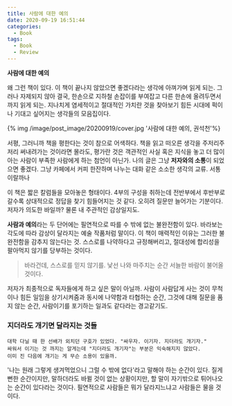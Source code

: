 ```yaml
---
title: 사람에 대한 예의
date: 2020-09-19 16:51:44
categories: 
  - Book
tags:
  - Book
  - Review
---
```


**사람에 대한 예의**

왜 그런 책이 있다. 이 책이 끝나지 않았으면 좋겠다라는 생각에 아껴가며 읽게 되는. 그러나 자제되지 않아 결국, 한손으로 지하철 손잡이를 부여잡고 다른 한손에 올려두면서까지 읽게 되는. 지나치게 염세적이고 절대적인 가치란 것을 찾아보기 힘든 시대에 퍽이나 기대고 싶어지는 생각들의 모음집이다.

{% img /image/post_image/20200919/cover.jpg '사람에 대한 예의, 권석천'%} 

서평, 그러니까 책을 평한다는 것이 참으로 어색하다. 책을 읽고 떠오른 생각을 주저리주저리 써내려가는 것이라면 몰라도, 평가란 것은 객관적인 사실 혹은 지식을 놓고 더 많이 아는 사람이 부족한 사람에게 하는 첨언이 아닌가. 나의 글은 그냥 **저자와의 소통**이 되었으면 좋겠다. 그냥 카페에서 커피 한잔하며 나누는 대화 같은 소소한 생각의 교류. 서통이랄까나

이 책은 짧은 칼럼들을 모아놓은 형태이다. 4부의 구성을 취하는데 전반부에서 후반부로 갈수록 상대적으로 정답을 찾기 힘들어지는 것 같다. 오히려 질문만 늘어가는 기분이다. 저자가 의도한 바일까? 물론 내 주관적인 감상일지도.

**사람과 예의**라는 두 단어에는 필연적으로 따를 수 밖에 없는 불완전함이 있다. 바라보는 각도에 따라 감상이 달라지는 예술 작품처럼 말이다. 이 책이 매력적인 이유는 그러한 불완전함을 감추지 않는다는 것. 스스로를 나약하다고 규정해버리고, 절대성에 합리성을 팔아먹지 않기를 당부하는 것이다.

> 바라건데, 스스로를 믿지 않기를. 낯선 나와 마주치는 순간 서늘한 바람이 불어올 것이다.

저자가 최종적으로 독자들에게 하고 싶은 말이 아닐까. 사람이 사람답게 사는 것이 무척이나 힘든 일임을 상기시켜줌과 동시에 나약함과 타협하는 순간, 그것에 대해 질문을 품지 않는 순간, 사람이기를 포기하는 일과도 같다라는 경고같기도.

### 지더라도 개기면 달라지는 것들

```text
대학 다닐 때 한 선배가 외치던 구호가 있었다. "싸우자. 이기자. 지더라도 개기자." 
싸워서 이기는 것 까지는 알게는데 "지더라도 개기자"는 부분은 익숙해지지 않았다. 
이미 진 다음에 개기는 게 무슨 소용이 있을까.
```

'나는 원래 그렇게 생겨먹었으니 그럴 수 밖에 없다'라고 말해야 하는 순간이 있다. 질게 뻔한 순간이지만, 말하더라도 바뀔 것이 없는 상황이지만, 할 말이 자기밖으로 튀어나오는 순간이 있다라는 것이다. 필연적으로 사람들은 뭐가 달라지느냐고 사람들은 물을 것이다.